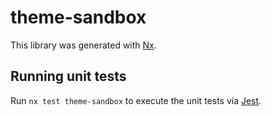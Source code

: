 # theme-sandbox

This library was generated with [Nx](https://nx.dev).

## Running unit tests

Run `nx test theme-sandbox` to execute the unit tests via [Jest](https://jestjs.io).
